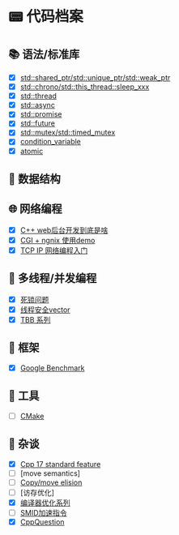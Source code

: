 # 📟 代码档案

## 📚 语法/标准库

- [x] [std::shared_ptr/std::unique_ptr/std::weak_ptr](./code/smart_ptr/README.md)
- [x] [std::chrono/std::this_thread::sleep_xxx](./code/time/README.md)
- [x] [std::thread](./code/thread/README.md)
- [x] [std::async](./code/async/README.md)
- [x] [std::promise](./code/promise/README.md)
- [x] [std::future](./code/future/README.md)
- [x] [std::mutex/std::timed_mutex](./code/mutex/README.md)
- [x] [condition_variable](./code/condition_variable/README.md)
- [x] [atomic](./code/atomic/README.md)

## 🌴 数据结构

## 🌐 网络编程
- [x] [C++ web后台开发到底是啥](./articals/articals/CGI_program/NOTE.md)
- [x] [CGI + ngnix 使用demo](./articals/CGI_program/README.md)
- [x] [TCP IP 网络编程入门](./bookNote/TcpIpProgramingIntro/README.md)

## 🚦 多线程/并发编程

- [x] [死锁问题](./articals/deadlock/README.md)
- [x] [线程安全vector](./articals/thread_safe_vec/README.md)
- [x] [TBB 系列](./articals/tbb/README.md)

## 🗼 框架

- [x] [Google Benchmark](./articals/google_benchmark/)

## 🧰 工具

- [ ] [CMake]()

## 🔎 杂谈

- [x] [Cpp 17 standard feature](./articals/cpp_17_standard/README.md)
- [ ] [move semantics]
- [ ] [Copy/move elision](./articals/copy_move_elision/README.md)
- [ ] [访存优化]
- [x] [编译器优化系列](./articals/compile_optimization)
- [ ] [SMID加速指令](./https://www.bilibili.com/video/BV1GN411B7b2?vd_source=27d3b33a76014ebb5a906ad40fa382de&spm_id_from=333.788.videopod.sections)
- [x] [CppQuestion](./articals/CppQuestion/README.md)
